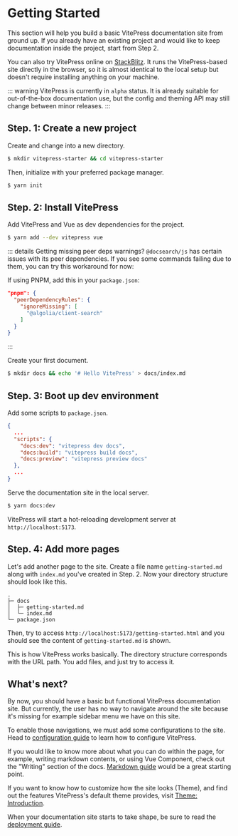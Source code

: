 # Getting Started

This section will help you build a basic VitePress documentation site from ground up. If you already have an existing project and would like to keep documentation inside the project, start from Step 2.

You can also try VitePress online on [StackBlitz](https://vitepress.new/). It runs the VitePress-based site directly in the browser, so it is almost identical to the local setup but doesn't require installing anything on your machine.

::: warning
VitePress is currently in `alpha` status. It is already suitable for out-of-the-box documentation use, but the config and theming API may still change between minor releases.
:::

## Step. 1: Create a new project

Create and change into a new directory.

```sh
$ mkdir vitepress-starter && cd vitepress-starter
```

Then, initialize with your preferred package manager.

```sh
$ yarn init
```

## Step. 2: Install VitePress

Add VitePress and Vue as dev dependencies for the project.

```sh
$ yarn add --dev vitepress vue
```

::: details Getting missing peer deps warnings?
`@docsearch/js` has certain issues with its peer dependencies. If you see some commands failing due to them, you can try this workaround for now:

If using PNPM, add this in your `package.json`:

```json
"pnpm": {
  "peerDependencyRules": {
    "ignoreMissing": [
      "@algolia/client-search"
    ]
  }
}
```

:::

Create your first document.

```sh
$ mkdir docs && echo '# Hello VitePress' > docs/index.md
```

## Step. 3: Boot up dev environment

Add some scripts to `package.json`.

```json
{
  ...
  "scripts": {
    "docs:dev": "vitepress dev docs",
    "docs:build": "vitepress build docs",
    "docs:preview": "vitepress preview docs"
  },
  ...
}
```

Serve the documentation site in the local server.

```sh
$ yarn docs:dev
```

VitePress will start a hot-reloading development server at `http://localhost:5173`.

## Step. 4: Add more pages

Let's add another page to the site. Create a file name `getting-started.md` along with `index.md` you've created in Step. 2. Now your directory structure should look like this.

```
.
├─ docs
│  ├─ getting-started.md
│  └─ index.md
└─ package.json
```

Then, try to access `http://localhost:5173/getting-started.html` and you should see the content of `getting-started.md` is shown.

This is how VitePress works basically. The directory structure corresponds with the URL path. You add files, and just try to access it.

## What's next?

By now, you should have a basic but functional VitePress documentation site. But currently, the user has no way to navigate around the site because it's missing for example sidebar menu we have on this site.

To enable those navigations, we must add some configurations to the site. Head to [configuration guide](./configuration.md) to learn how to configure VitePress.

If you would like to know more about what you can do within the page, for example, writing markdown contents, or using Vue Component, check out the "Writing" section of the docs. [Markdown guide](./markdown) would be a great starting point.

If you want to know how to customize how the site looks (Theme), and find out the features VitePress's default theme provides, visit [Theme: Introduction](./theme-introduction.md).

When your documentation site starts to take shape, be sure to read the [deployment guide](./deploying.md).

